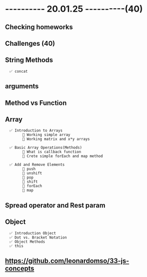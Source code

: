 # ---------- 20.01.25 ----------(40)

## Checking homeworks

## Challenges (40)

## String Methods

      ✅ concat

## arguments

## Method vs Function

## Array

      ✅ Introduction to Arrays
            🔷 Working simple array
            🔷 Working matrix and x*y arrays

      ✅ Basic Array Operations(Methods)
            🔷 What is callback function
            🔷 Crete simple forEach and map method

      ✅ Add and Remove Elements
            🔷 push
            🔷 unshift
            🔷 pop
            🔷 shift
            🔷 forEach
            🔷 map

## Spread operator and Rest param

## Object

      ✅ Introduction Object
      ✅ Dot vs. Bracket Notation
      ✅ Object Methods
      ✅ this

## https://github.com/leonardomso/33-js-concepts
